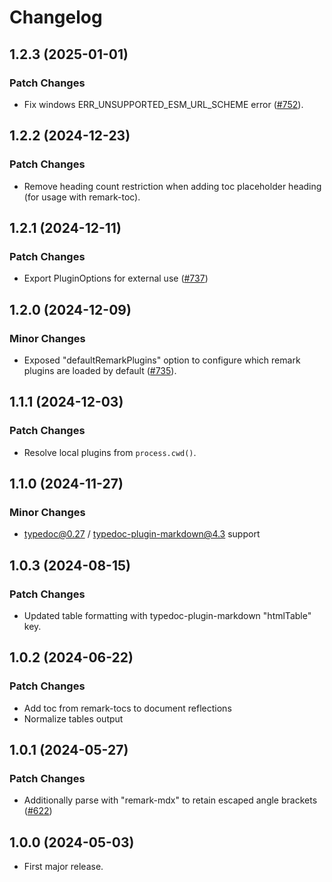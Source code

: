 # Changelog

## 1.2.3 (2025-01-01)

### Patch Changes

- Fix windows ERR_UNSUPPORTED_ESM_URL_SCHEME error ([#752](https://github.com/typedoc2md/typedoc-plugin-markdown/issues/752)).

## 1.2.2 (2024-12-23)

### Patch Changes

- Remove heading count restriction when adding toc placeholder heading (for usage with remark-toc).

## 1.2.1 (2024-12-11)

### Patch Changes

- Export PluginOptions for external use ([#737](https://github.com/typedoc2md/typedoc-plugin-markdown/issues/737))

## 1.2.0 (2024-12-09)

### Minor Changes

- Exposed "defaultRemarkPlugins" option to configure which remark plugins are loaded by default ([#735](https://github.com/typedoc2md/typedoc-plugin-markdown/issues/735)).

## 1.1.1 (2024-12-03)

### Patch Changes

- Resolve local plugins from `process.cwd()`.

## 1.1.0 (2024-11-27)

### Minor Changes

- typedoc@0.27 / typedoc-plugin-markdown@4.3 support

## 1.0.3 (2024-08-15)

### Patch Changes

- Updated table formatting with typedoc-plugin-markdown "htmlTable" key.

## 1.0.2 (2024-06-22)

### Patch Changes

- Add toc from remark-tocs to document reflections
- Normalize tables output

## 1.0.1 (2024-05-27)

### Patch Changes

- Additionally parse with "remark-mdx" to retain escaped angle brackets ([#622](https://github.com/typedoc2md/typedoc-plugin-markdown/issues/622))

## 1.0.0 (2024-05-03)

- First major release.

